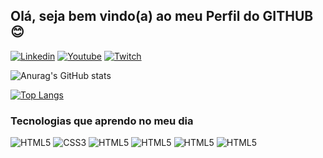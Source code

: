 ## Olá, seja bem vindo(a) ao meu Perfil do GITHUB 😊

[![Linkedin](https://img.shields.io/badge/LinkedIn-0077B5?style=for-the-badge&logo=linkedin&logoColor=white)](https://www.linkedin.com/in/jeffsantosaraujo/)
[![Youtube](https://img.shields.io/badge/YouTube-FF0000?style=for-the-badge&logo=youtube&logoColor=white)](https://www.youtube.com/channel/UCftuEJQ2UqkGTFy7PqgN7yA)
[![Twitch](https://img.shields.io/badge/Twitch-9146FF?style=for-the-badge&logo=twitch&logoColor=white)](https://www.twitch.tv/jeffmetalurgico)

![Anurag's GitHub stats](https://github-readme-stats.vercel.app/api?username=jefersonar-cmd&show_icons=true&theme=radical)

[![Top Langs](https://github-readme-stats.vercel.app/api/top-langs/?username=jefersonar-cmd&layout=compact)]()

### Tecnologias que aprendo no meu dia

<div class='display: inline-block'>
  <img src='https://img.shields.io/badge/HTML5-E34F26?style=for-the-badge&logo=html5&logoColor=white' alt='HTML5'>
  <img src='https://img.shields.io/badge/CSS3-1572B6?style=for-the-badge&logo=css3&logoColor=white' alt='CSS3'>
  <img src='https://img.shields.io/badge/JavaScript-F7DF1E?style=for-the-badge&logo=javascript&logoColor=black' alt='HTML5'>
  <img src='https://img.shields.io/badge/Python-14354C?style=for-the-badge&logo=python&logoColor=white' alt='HTML5'>
  <img src='https://img.shields.io/badge/PHP-777BB4?style=for-the-badge&logo=php&logoColor=white' alt='HTML5'>
  <img src='https://img.shields.io/badge/Lua-2C2D72?style=for-the-badge&logo=lua&logoColor=white' alt='HTML5'>
</div>